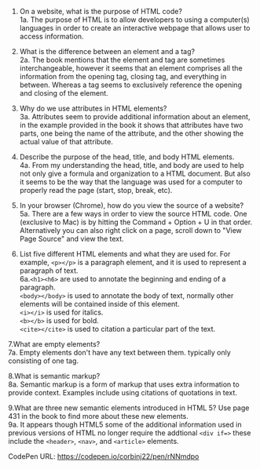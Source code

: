 1. On a website, what is the purpose of HTML code? <br />
  1a. The purpose of HTML is to allow developers to using a computer(s) languages in order to create an interactive webpage that allows user to access information.

2. What is the difference between an element and a tag? <br />
  2a. The book mentions that the element and tag are sometimes interchangeable, however it seems that an element comprises all the information from the opening tag, closing tag, and everything in between. Whereas a tag seems to exclusively reference the opening and closing of the element.

3. Why do we use attributes in HTML elements? <br />
  3a. Attributes seem to provide additional information about an element, in the example provided in the book it shows that attributes have two parts, one being the name of the attribute, and the other showing the actual value of that attribute.

4. Describe the purpose of the head, title, and body HTML elements. <br />
  4a. From my understanding the head, title, and body are used to help not only give a formula and organization to a HTML document. But also it seems to be the way that the language was used for a computer to properly read the page (start, stop, break, etc).

5. In your browser (Chrome), how do you view the source of a website? <br />
  5a. There are a few ways in order to view the source HTML code. One (exclusive to Mac) is by hitting the Command + Option + U in that order. Alternatively you can also right click on a page, scroll down to "View Page Source" and view the text.

6. List five different HTML elements and what they are used for. For example, `<p></p>` is a paragraph element, and it is used to represent a paragraph of text. <br />
  6a.`<h1><h6>` are used to annotate the beginning and ending of a paragraph. <br />
  `<body></body>` is used to annotate the body of text, normally other elements will be contained inside of this element. <br />
  `<i></i>` is used for italics. <br />
  `<b></b>` is used for bold. <br />
  `<cite></cite>` is used to citation a particular part of the text. <br />

7.What are empty elements? <br />
  7a. Empty elements don't have any text between them. typically only consisting of one tag.

8.What is semantic markup? <br />
  8a. Semantic markup is a form of markup that uses extra information to provide context. Examples include using citations of quotations in text.

9.What are three new semantic elements introduced in HTML 5? Use page 431 in the book to find more about these new elements. <br />
  9a. It appears though HTML5 some of the additional information used in previous versions of HTML no longer require the addtional `<div if=>` these include the `<header>`, `<nav>`, and `<article>` elements.


CodePen URL:
https://codepen.io/corbinj22/pen/rNNmdpo

